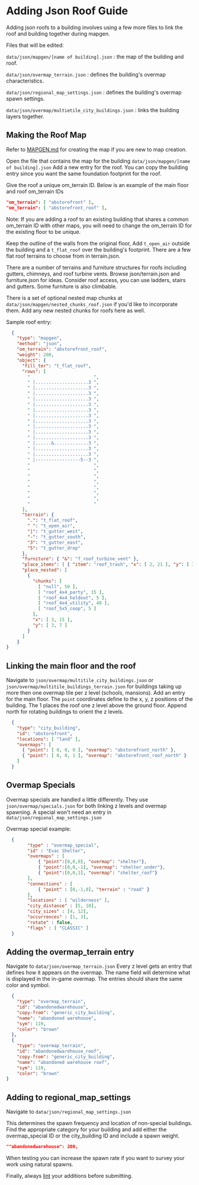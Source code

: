 # Adding Json Roof Guide

Adding json roofs to a building involves using a few more files to link the roof and building together during mapgen.

Files that will be edited:

`data/json/mapgen/[name of building].json` : the map of the building and roof.

`data/json/overmap_terrain.json` : defines the building's overmap characteristics.

`data/json/regional_map_settings.json` : defines the building's overmap spawn settings.

`data/json/overmap/multietile_city_buildings.json` : links the building layers together.

## Making the Roof Map

Refer to [MAPGEN.md](https://github.com/CleverRaven/Cataclysm-DDA/blob/master/doc/MAPGEN.md) for creating the map if you are new to map creation.

Open the file that contains the map for the building `data/json/mapgen/[name of building].json`
Add a new entry for the roof.  You can copy the building entry since you want the same foundation footprint for the roof.

Give the roof a unique om_terrain ID.  Below is an example of the main floor and roof om_terrain IDs

````json
"om_terrain": [ "abstorefront" ],
"om_terrain": [ "abstorefront_roof" ],
````

Note: If you are adding a roof to an existing building that shares a common om_terrain ID with other maps, you will need to change the om_terrain ID for the existing floor to be unique.

Keep the outline of the walls from the original floor,
Add `t_open_air` outside the building and a `t_flat_roof` over the building's footprint.
There are a few flat roof terrains to choose from in terrain.json.

There are a number of terrains and furniture structures for roofs including gutters, chimneys, and roof turbine vents.
Browse json/terrain.json and furniture.json for ideas.  Consider roof access, you can use ladders, stairs and gutters.  Some furniture is also climbable.

There is a set of optional nested map chunks at `data/json/mapgen/nested_chunks_roof.json` if you'd like to incorporate them.  Add any new nested chunks for roofs here as well.

Sample roof entry:
````json
  {
    "type": "mapgen",
    "method": "json",
    "om_terrain": "abstorefront_roof",
    "weight": 200,
    "object": {
      "fill_ter": "t_flat_roof",
      "rows": [
        "                        ",
        " |....................3 ",
        " |....................3 ",
        " |....................3 ",
        " |....................3 ",
        " |....................3 ",
        " |....................3 ",
        " |....................3 ",
        " |....................3 ",
        " |....................3 ",
        " |....................3 ",
        " |....................3 ",
        " |......&.............3 ",
        " |....................3 ",
        " |....................3 ",
        " |-----------------5--3 ",
        "                        ",
        "                        ",
        "                        ",
        "                        ",
        "                        ",
        "                        ",
        "                        ",
        "                        "
      ],
      "terrain": {
        ".": "t_flat_roof",
        " ": "t_open_air",
        "|": "t_gutter_west",
        "-": "t_gutter_south",
        "3": "t_gutter_east",
        "5": "t_gutter_drop"
      },
      "furniture": { "&": "f_roof_turbine_vent" },
      "place_items": [ { "item": "roof_trash", "x": [ 2, 21 ], "y": [ 3, 14 ], "chance": 50, "repeat": [ 1, 3 ] } ],
      "place_nested": [
        {
          "chunks": [
            [ "null", 50 ],
            [ "roof_4x4_party", 15 ],
            [ "roof_4x4_holdout", 5 ],
            [ "roof_4x4_utility", 40 ],
            [ "roof_5x5_coop", 5 ]
          ],
          "x": [ 3, 15 ],
          "y": [ 3, 7 ]
        }
      ]
    }
}
````

## Linking the main floor and the roof
Navigate to `json/overmap/multitile_city_buildings.json` or `json/overmap/multitile_buildings_terrain.json` for buildings taking up more then one overmap tile per z level (schools, mansions).
Add an entry for the main floor.  The `point` coordinates define to the x, y, z positions of the building.  The 1 places the roof one z level above the ground floor.
Append north for rotating buildings to orient the z levels.

````json
  {
    "type": "city_building",
    "id": "abstorefront",
    "locations": [ "land" ],
    "overmaps": [
      { "point": [ 0, 0, 0 ], "overmap": "abstorefront_north" },
      { "point": [ 0, 0, 1 ], "overmap": "abstorefront_roof_north" }
    ]
  }
````
## Overmap Specials

Overmap specials are handled a little differently.  They use `json/overmap/specials.json` for both linking z levels and overmap spawning.  A special won't need an entry in `data/json/regional_map_settings.json`

Overmap special example:
````json
  {
        "type" : "overmap_special",
        "id" : "Evac Shelter",
        "overmaps" : [
            { "point":[0,0,0], "overmap": "shelter"},
            { "point":[0,0,-1], "overmap": "shelter_under"},
            { "point":[0,0,1], "overmap": "shelter_roof"}
        ],
        "connections" : [
            { "point" : [0,-1,0], "terrain" : "road" }
        ],
        "locations" : [ "wilderness" ],
        "city_distance" : [5, 10],
        "city_sizes" : [4, 12],
        "occurrences" : [1, 3],
        "rotate" : false,
        "flags" : [ "CLASSIC" ]
  }
````
## Adding the overmap_terrain entry

Navigate to `data/json/overmap_terrain.json`
Every z level gets an entry that defines how it appears on the overmap.
The name field will determine what is displayed in the in-game overmap.
The entries should share the same color and symbol.

````json
  {
    "type": "overmap_terrain",
    "id": "abandonedwarehouse",
    "copy-from": "generic_city_building",
    "name": "abandoned warehouse",
    "sym": 119,
    "color": "brown"
  },
  {
    "type": "overmap_terrain",
    "id": "abandonedwarehouse_roof",
    "copy-from": "generic_city_building",
    "name": "abandoned warehouse roof",
    "sym": 119,
    "color": "brown"
}
````
## Adding to regional_map_settings
Navigate to `data/json/regional_map_settings.json`

This determines the spawn frequency and location of non-special buildings.
Find the appropriate category for your building and add either the overmap_special ID or the city_building ID and include a spawn weight.

````json
""abandonedwarehouse": 200,
````
When testing you can increase the spawn rate if you want to survey your work using natural spawns.

Finally, always [lint](http://dev.narc.ro/cataclysm/format.html) your additions before submitting.
